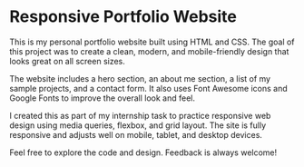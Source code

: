 # Responsive Portfolio Website

This is my personal portfolio website built using HTML and CSS. The goal of this project was to create a clean, modern, and mobile-friendly design that looks great on all screen sizes.

The website includes a hero section, an about me section, a list of my sample projects, and a contact form. It also uses Font Awesome icons and Google Fonts to improve the overall look and feel.

I created this as part of my internship task to practice responsive web design using media queries, flexbox, and grid layout. The site is fully responsive and adjusts well on mobile, tablet, and desktop devices.

Feel free to explore the code and design. Feedback is always welcome!
